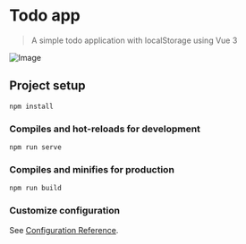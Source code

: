 # Todo app
>A simple todo application with localStorage using Vue 3

![Image](https://user-images.githubusercontent.com/46999316/129385540-541311fc-00a0-4ff4-897a-9d8a27468661.png)

## Project setup
```
npm install
```

### Compiles and hot-reloads for development
```
npm run serve
```

### Compiles and minifies for production
```
npm run build
```

### Customize configuration
See [Configuration Reference](https://cli.vuejs.org/config/).
